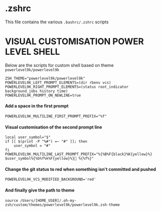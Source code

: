 # .zshrc
This file contains the various `.bashrc/.zshrc` scripts

# VISUAL CUSTOMISATION POWER LEVEL SHELL
Below are the scripts for custom shell based on theme `powerlevel9k/powerlevel9k`
```
ZSH_THEME="powerlevel9k/powerlevel9k"
POWERLEVEL9K_LEFT_PROMPT_ELEMENTS=(dir rbenv vcs)
POWERLEVEL9K_RIGHT_PROMPT_ELEMENTS=(status root_indicator background_jobs history time)
POWERLEVEL9K_PROMPT_ON_NEWLINE=true
```
#### Add a space in the first prompt 
```
POWERLEVEL9K_MULTILINE_FIRST_PROMPT_PREFIX="%f"
```
#### Visual customisation of the second prompt line
```
local user_symbol="$"
if [[ $(print -P "%#") =~ "#" ]]; then
    user_symbol = "#"
fi
POWERLEVEL9K_MULTILINE_LAST_PROMPT_PREFIX="%{%B%F{black}%K{yellow}%} $user_symbol%{%b%f%k%F{yellow}%} %{%f%}"
```
#### Change the git status to red when something isn't committed and pushed
```
POWERLEVEL9K_VCS_MODIFIED_BACKGROUND='red'
```
#### And finally give the path to theme
```
source /Users/[HOME_USER]/.oh-my-zsh/custom/themes/powerlevel9k/powerlevel9k.zsh-theme
```
